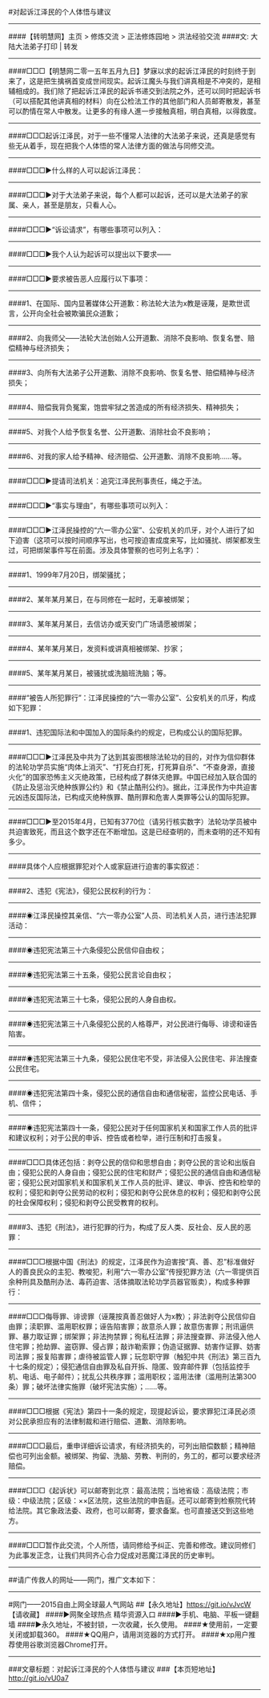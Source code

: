 #对起诉江泽民的个人体悟与建议
***
####【转明慧网】主页 > 修炼交流 > 正法修炼园地 > 洪法经验交流
####文: 大陆大法弟子打印 | 转发
***
####□□□【明慧网二零一五年五月九日】梦寐以求的起诉江泽民的时刻终于到来了，这是把生擒祸首变成世间现实。起诉江魔头与我们讲真相是不冲突的，是相辅相成的。我们除了把起诉江泽民的起诉书递交到法院之外，还可以同时把起诉书（可以搭配其他讲真相的材料）向在公检法工作的其他部门和人员邮寄散发，甚至可以酌情在常人中散发。让更多的有缘人進一步接触真相，明白真相，以得救度。
***
####□□□起诉江泽民，对于一些不懂常人法律的大法弟子来说，还真是感觉有些无从着手，现在把我个人体悟的常人法律方面的做法与同修交流。
*********************
####□□□▶什么样的人可以起诉江泽民：
******************
####□□□▶对于大法弟子来说，每个人都可以起诉，还可以是大法弟子的家属、亲人，甚至是朋友，只看人心。
***************
####□□□▶“诉讼请求”，有哪些事项可以列入：
************
####□□□▶我个人认为起诉可以提出以下要求——
*********
####□□□▶要求被告恶人应履行以下事项：
******
####1、在国际、国内显著媒体公开道歉：称法轮大法为x教是诬蔑，是欺世谎言，公开向全社会被欺骗民众道歉；
***
####2、向我师父——法轮大法创始人公开道歉、消除不良影响、恢复名誉、赔偿精神与经济损失；
***
####3、向所有大法弟子公开道歉、消除不良影响、恢复名誉、赔偿精神与经济损失；
*********
####4、赔偿我背负冤案，饱尝牢狱之苦造成的所有经济损失、精神损失；
******
####5、对我个人给予恢复名誉、公开道歉、消除社会不良影响；
***
####6、对我的家人给予精神、经济赔偿、公开道歉、消除不良影响……等。
***
####□□□▶提请司法机关：追究江泽民刑事责任，绳之于法。
***
####□□□▶“事实与理由”，有哪些事项可以列入：
***
####□□□▶江泽民操控的“六一零办公室”、公安机关的爪牙，对个人进行了如下迫害（这项可以按时间顺序写出，也可按迫害成度来写，比如骚扰、绑架都发生过，可把绑架事件写在前面。涉及具体警察的也可列上名字）：
***
####1、1999年7月20日，绑架骚扰；
***
####2、某年某月某日，在与同修在一起时，无辜被绑架；
***
####3、某年某月某日，去信访办或天安门广场请愿被绑架；
***
####4、某年某月某日，发资料或讲真相被绑架、抄家；
***
####5、某年某月某日，被骚扰或洗脑班洗脑；等。
***
####“被告人所犯罪行”：江泽民操控的“六一零办公室”、公安机关的爪牙，构成如下犯罪：
***
####1、违犯国际法和中国加入的国际条约的规定，已构成公认的国际犯罪。
***
####□□□▶江泽民及中共为了达到其妄图根除法轮功的目的，对作为信仰群体的法轮功学员实施“肉体上消灭”、“打死白打死，打死算自杀”、“不查身源，直接火化”的国家恐怖主义灭绝政策，已经构成了群体灭绝罪。中国已经加入联合国的《防止及惩治灭绝种族罪公约》和《禁止酷刑公约》。据此，江泽民作为中共迫害元凶违反国际法，已构成灭绝种族罪、酷刑罪和危害人类罪等公认的国际犯罪。
***
####□□□▶至2015年4月，已知有3770位（请另行核实数字）法轮功学员被中共迫害致死，而且这个数字还在不断增加。这是已经查明的，而未查明的还不知有多少。
***
####具体个人应根据罪犯对个人或家庭进行迫害的事实叙述：
***
####2、违犯《宪法》，侵犯公民权利的行为：
***
####◉江泽民操控其亲信、“六一零办公室”人员、司法机关人员，进行违法犯罪活动：
***
####◉违犯宪法第三十六条侵犯公民信仰自由权；
***
####◉违犯宪法第三十五条，侵犯公民言论自由权；
***
####◉违犯宪法第三十七条，侵犯公民的人身自由权。
***
####◉违犯宪法第三十八条侵犯公民的人格尊严，对公民进行侮辱、诽谤和诬告陷害。
***
####◉违犯宪法第三十九条，侵犯公民住宅不受，非法侵入公民住宅、非法搜查公民住宅。
***
####◉违犯宪法第四十条，侵犯公民的通信自由和通信秘密，监控公民电话、手机、信件；
***
####◉违犯宪法第四十一条，侵犯公民对于任何国家机关和国家工作人员的批评和建议权利；对于公民的申诉、控告或者检举，进行压制和打击报复。
***
####□□□具体还包括：剥夺公民的信仰和思想自由；剥夺公民的言论和出版自由；侵犯公民的人身自由；侵犯公民的住宅和财产；侵犯公民的通信自由和通信秘密；侵犯公民对国家机关和国家机关工作人员的批评、建议、申诉、控告和检举的权利；侵犯和剥夺公民劳动的权利；侵犯和剥夺公民休息的权利；侵犯和剥夺公民的社会保障权利；侵犯和剥夺公民受教育的权利。
***
####3、违犯《刑法》，进行犯罪的行为，构成了反人类、反社会、反人民的恶罪：
***
####□□□根据中国《刑法》的规定，江泽民作为迫害按“真、善、忍”标准做好人的善良民众的主犯、教唆犯，利用“六一零办公室”传授犯罪方法（六一零提供百余种刑具及酷刑办法、毒药迫害、活体摘取法轮功学员器官贩卖），构成多种罪行：
***
####□□□侮辱罪、诽谤罪（诬蔑按真善忍做好人为x教）；非法剥夺公民信仰自由罪；渎职罪、滥用职权罪；诬告陷害罪；故意杀人罪；故意伤害罪；刑讯逼供罪、暴力取证罪；绑架罪；非法拘禁罪；徇私枉法罪；非法搜查罪、非法侵入他人住宅罪；抢劫罪、盗窃罪、侵占罪；敲诈勒索罪；伪造证据罪、妨害作证罪、妨害司法罪；报复陷害罪；虐待被监管人罪；玩忽职守罪（触犯中共《刑法》第三百九十七条的规定）；侵犯通信自由罪及私自开拆、隐匿、毁弃邮件罪（包括监控手机、电话、电子邮件）；扰乱公共秩序罪；滥用职权；滥用法律（滥用刑法第300条）罪；破坏法律实施罪（破坏宪法实施）；……等。
***
####□□□根据《宪法》第四十一条的规定，现提起诉讼，要求罪犯江泽民必须对公民承担应有的法律制裁和进行赔偿、道歉、消除影响。
***
####□□□最后，重申详细诉讼请求，有经济损失的，可列出赔偿数额；精神赔偿也可列出金额。被绑架、拘留、洗脑、劳教、判刑的，务工的，都可以要求经济赔偿。
***
####□□□《起诉状》可以邮寄到北京：最高法院；当地省级：高级法院；市级：中级法院；区级：××区法院，这些法院的申告庭。还可以邮寄到检察院代转给法院。其它象政法委、政府，也可以邮寄，要求备案。也可直接送交到这些地方。
***
####□□□暂作此交流，个人所悟，请同修给予纠正、完善和修改。建议同修们为此事发正念，让我们共同齐心合力促成对恶魔江泽民的历史审判。
***
##请广传救人的网址——网门，推广文本如下：
***
#网门——2015自由上网全球最人气网站
##【永久地址】https://git.io/vJvcW 【请收藏】
####►网聚全球热点 精华资源入口
####►手机、电脑、平板一键翻墙
####►永久地址，不被封锁，一次收藏，长久使用。
####★使用前，一定要关闭或卸载360。
####★QQ用户，请用浏览器的方式打开。
####★xp用户推荐使用谷歌浏览器Chrome打开。
***
###文章标题：对起诉江泽民的个人体悟与建议
###【本页短地址】http://git.io/vU0a7
***
